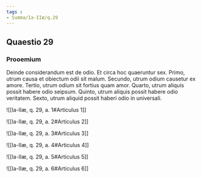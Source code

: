 ```yaml
---
tags : 
- Summa/Ia-IIæ/q.29
---
```


## Quaestio 29

### Prooemium

Deinde considerandum est de odio. Et circa hoc quaeruntur sex. Primo, utrum causa et obiectum odii sit malum. Secundo, utrum odium causetur ex amore. Tertio, utrum odium sit fortius quam amor. Quarto, utrum aliquis possit habere odio seipsum. Quinto, utrum aliquis possit habere odio veritatem. Sexto, utrum aliquid possit haberi odio in universali.

![[Ia-IIæ, q. 29, a. 1#Articulus 1]]

![[Ia-IIæ, q. 29, a. 2#Articulus 2]]

![[Ia-IIæ, q. 29, a. 3#Articulus 3]]

![[Ia-IIæ, q. 29, a. 4#Articulus 4]]

![[Ia-IIæ, q. 29, a. 5#Articulus 5]]

![[Ia-IIæ, q. 29, a. 6#Articulus 6]]

